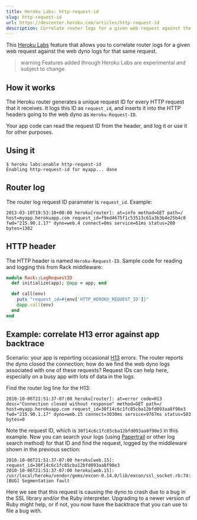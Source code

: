 ```yaml
---
title: Heroku Labs: http-request-id
slug: http-request-id
url: https://devcenter.heroku.com/articles/http-request-id
description: Correlate router logs for a given web request against the web dyno logs for that same request.
---
```


This [Heroku Labs](http://devcenter.heroku.com/categories/labs) feature that allows you to correlate router logs for a given web request against the web dyno logs for that same request.

> warning
> Features added through Heroku Labs are experimental and subject to change.

## How it works

The Heroku router generates a unique request ID for every HTTP request that it receives. It logs this ID as `request_id`, and inserts it into the HTTP headers going to the web dyno as `Heroku-Request-ID`.

Your app code can read the request ID from the header, and log it or use it for other purposes.

## Using it

```term
$ heroku labs:enable http-request-id
Enabling http-request-id for myapp... done
```

## Router log

The router log request ID parameter is `request_id`. Example:

```
2013-03-10T19:53:10+00:00 heroku[router]: at=info method=GET path=/ host=myapp.herokuapp.com request_id=f9ed4675f1c53513c61a3b3b4e25b4c0 fwd="215.90.1.17" dyno=web.4 connect=0ms service=61ms status=200 bytes=1382
```

## HTTP header

The HTTP header is named `Heroku-Request-ID`. Sample code for reading and logging this from Rack middleware:

```ruby
module Rack::LogRequestID
  def initialize(app); @app = app; end

  def call(env)
    puts "request_id=#{env['HTTP_HEROKU_REQUEST_ID']}"
    @app.call(env)
  end
end
```

## Example: correlate H13 error against app backtrace

Scenario: your app is reporting occasional [H13](https://devcenter.heroku.com/articles/error-codes#h13-connection-closed-without-response) errors. The router reports the dyno closed the connection; how do we find the web dyno logs associated with one of these requests? Request IDs can help here, especially on a busy app with lots of data in the logs.

Find the router log line for the H13:

```
2010-10-06T21:51:37-07:00 heroku[router]: at=error code=H13 desc="Connection closed without response" method=GET path=/ host=myapp.herokuapp.com request_id=30f14c6c1fc85cba12bfd093aa8f90e3 fwd="215.90.1.17" dyno=web.15 connect=3030ms service=9767ms status=503 bytes=0
```

Note the request ID, which is `30f14c6c1fc85cba12bfd093aa8f90e3` in this example. Now you can search your logs (using [Papertrail](papertrail) or other log search method) for that ID and find the request, logged by the middleware shown in the previous section:

```
2010-10-06T21:51:37-07:00 heroku[web.15]: request_id=30f14c6c1fc85cba12bfd093aa8f90e3
2010-10-06T21:51:37-07:00 heroku[web.15]: /usr/local/heroku/vendor/gems/excon-0.14.0/lib/excon/ssl_socket.rb:74: [BUG] Segmentation fault
```

Here we see that this request is causing the dyno to crash due to a bug in the SSL library and/or the Ruby interpreter. Upgrading to a newer version of Ruby might help, or if not, you now have the backtrace that you can use to file a bug with.